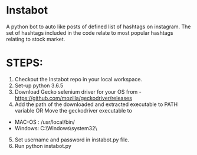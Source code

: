 # Instabot
A python bot to auto like posts of defined list of hashtags on instagram. The set of hashtags included in the code relate to most popular hashtags relating to stock market.

# STEPS:
1. Checkout the Instabot repo in your local workspace.
2. Set-up python 3.6.5
3. Download Gecko selenium driver for your OS from - https://github.com/mozilla/geckodriver/releases
4. Add the path of the downloaded and extracted executable to PATH variable OR Move the geckodriver executable to
  * MAC-OS : /usr/local/bin/
  * Windows: C:\Windows\system32\
5. Set username and password in instabot.py file.
6. Run python instabot.py
